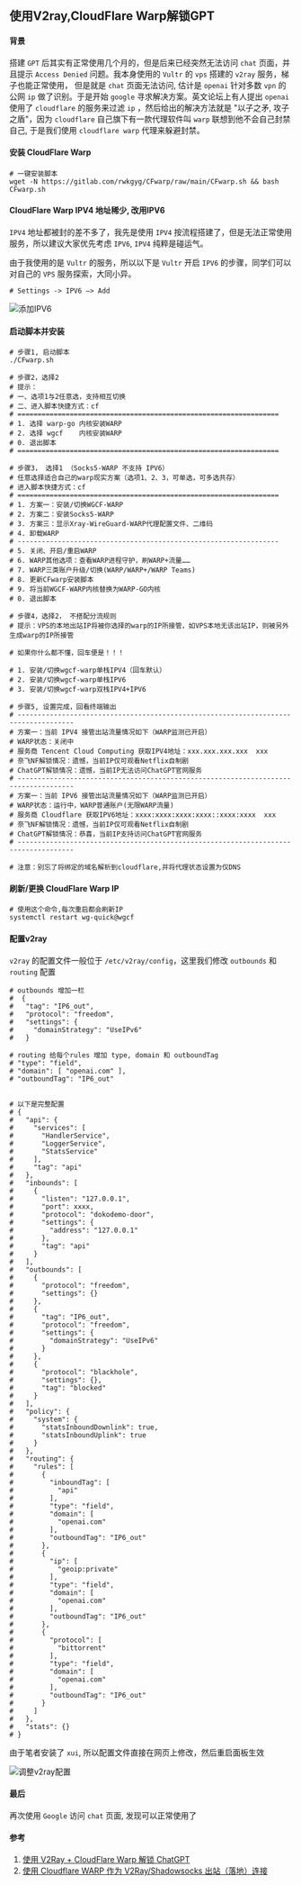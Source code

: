 ## 使用V2ray,CloudFlare Warp解锁GPT

#### 背景
搭建 `GPT` 后其实有正常使用几个月的，但是后来已经突然无法访问 `chat` 页面，并且提示 `Access Denied` 问题。我本身使用的 `Vultr` 的 `vps` 搭建的 `v2ray` 服务，梯子也能正常使用， 但是就是 `chat` 页面无法访问, 估计是 `openai` 针对多数 `vpn` 的公网 `ip` 做了识别。于是开始 `google` 寻求解决方案。英文论坛上有人提出 `openai` 使用了 `cloudflare` 的服务来过滤 `ip` ，然后给出的解决方法就是 "以子之矛, 攻子之盾"，因为 `cloudflare` 自己旗下有一款代理软件叫 `warp` 联想到他不会自己封禁自己, 于是我们使用 `cloudflare warp` 代理来躲避封禁。

#### 安装 CloudFlare Warp
```SHELL
# 一键安装脚本
wget -N https://gitlab.com/rwkgyg/CFwarp/raw/main/CFwarp.sh && bash CFwarp.sh
```

#### CloudFlare Warp IPV4 地址稀少, 改用IPV6
`IPV4` 地址都被封的差不多了，我先是使用 `IPV4` 按流程搭建了，但是无法正常使用服务，所以建议大家优先考虑 `IPV6`, `IPV4` 纯粹是碰运气。

由于我使用的是 `Vultr` 的服务，所以以下是 `Vultr` 开启 `IPV6` 的步骤，同学们可以对自己的 `VPS` 服务探索，大同小异。

```SHELL
# Settings -> IPV6 —> Add
```
![添加IPV6](/images/linux/%E4%BD%BF%E7%94%A8V2ray%2CCloudFlare-Warp%E8%A7%A3%E9%94%81GPT/vultr_step_1.png)

#### 启动脚本并安装
```SHELL
# 步骤1, 启动脚本
./CFwarp.sh

# 步骤2，选择2
# 提示：
# 一、选项1与2任意选，支持相互切换
# 二、进入脚本快捷方式：cf
# =================================================================
# 1. 选择 warp-go 内核安装WARP
# 2. 选择 wgcf    内核安装WARP
# 0. 退出脚本
# =================================================================

# 步骤3， 选择1 （Socks5-WARP 不支持 IPV6）
# 任意选择适合自己的warp现实方案（选项1、2、3，可单选，可多选共存）
# 进入脚本快捷方式：cf
# =================================================================
# 1. 方案一：安装/切换WGCF-WARP
# 2. 方案二：安装Socks5-WARP
# 3. 方案三：显示Xray-WireGuard-WARP代理配置文件、二维码
# 4. 卸载WARP
# -----------------------------------------------------------------
# 5. 关闭、开启/重启WARP
# 6. WARP其他选项：查看WARP进程守护，刷WARP+流量……
# 7. WARP三类账户升级/切换(WARP/WARP+/WARP Teams)
# 8. 更新CFwarp安装脚本
# 9. 将当前WGCF-WARP内核替换为WARP-GO内核
# 0. 退出脚本

# 步骤4，选择2， 不搭配分流规则
# 提示：VPS的本地出站IP将被你选择的warp的IP所接管，如VPS本地无该出站IP，则被另外生成warp的IP所接管

# 如果你什么都不懂，回车便是！！！

# 1. 安装/切换wgcf-warp单栈IPV4（回车默认）
# 2. 安装/切换wgcf-warp单栈IPV6
# 3. 安装/切换wgcf-warp双栈IPV4+IPV6

# 步骤5, 设置完成，回看终端输出
# ------------------------------------------------------------------------------------
# 方案一：当前 IPV4 接管出站流量情况如下（WARP监测已开启）
# WARP状态：关闭中
# 服务商 Tencent Cloud Computing 获取IPV4地址：xxx.xxx.xxx.xxx  xxx
# 奈飞NF解锁情况：遗憾，当前IP仅可观看Netflix自制剧
# ChatGPT解锁情况：遗憾，当前IP无法访问ChatGPT官网服务
# ------------------------------------------------------------------------------------
# 方案一：当前 IPV6 接管出站流量情况如下（WARP监测已开启）
# WARP状态：运行中，WARP普通账户(无限WARP流量)
# 服务商 Cloudflare 获取IPV6地址：xxxx:xxxx:xxxx:xxxx::xxxx:xxxx  xxx
# 奈飞NF解锁情况：遗憾，当前IP仅可观看Netflix自制剧
# ChatGPT解锁情况：恭喜，当前IP支持访问ChatGPT官网服务
# ------------------------------------------------------------------------------------

# 注意：别忘了将绑定的域名解析到cloudflare,并将代理状态设置为仅DNS
```

#### 刷新/更换 CloudFlare Warp IP
```SHELL
# 使用这个命令,每次重启都会刷新IP
systemctl restart wg-quick@wgcf
```

#### 配置v2ray
`v2ray` 的配置文件一般位于 `/etc/v2ray/config`，这里我们修改 `outbounds` 和 `routing` 配置
```SHELL
# outbounds 增加一栏
#  {
#   "tag": "IP6_out",
#   "protocol": "freedom",
#   "settings": {
#     "domainStrategy": "UseIPv6"
#   }

# routing 给每个rules 增加 type, domain 和 outboundTag
# "type": "field",
# "domain": [ "openai.com" ],
# "outboundTag": "IP6_out"


# 以下是完整配置
# {
#   "api": {
#     "services": [
#       "HandlerService",
#       "LoggerService",
#       "StatsService"
#     ],
#     "tag": "api"
#   },
#   "inbounds": [
#     {
#       "listen": "127.0.0.1",
#       "port": xxxx,
#       "protocol": "dokodemo-door",
#       "settings": {
#         "address": "127.0.0.1"
#       },
#       "tag": "api"
#     }
#   ],
#   "outbounds": [
#     {
#       "protocol": "freedom",
#       "settings": {}
#     },
#     {
#       "tag": "IP6_out",
#       "protocol": "freedom",
#       "settings": {
#         "domainStrategy": "UseIPv6"
#       }
#     },
#     {
#       "protocol": "blackhole",
#       "settings": {},
#       "tag": "blocked"
#     }
#   ],
#   "policy": {
#     "system": {
#       "statsInboundDownlink": true,
#       "statsInboundUplink": true
#     }
#   },
#   "routing": {
#     "rules": [
#       {
#         "inboundTag": [
#           "api"
#         ],
#         "type": "field",
#         "domain": [
#           "openai.com"
#         ],
#         "outboundTag": "IP6_out"
#       },
#       {
#         "ip": [
#           "geoip:private"
#         ],
#         "type": "field",
#         "domain": [
#           "openai.com"
#         ],
#         "outboundTag": "IP6_out"
#       },
#       {
#         "protocol": [
#           "bittorrent"
#         ],
#         "type": "field",
#         "domain": [
#           "openai.com"
#         ],
#         "outboundTag": "IP6_out"
#       }
#     ]
#   },
#   "stats": {}
# }
```
由于笔者安装了 `xui`, 所以配置文件直接在网页上修改，然后重启面板生效

![调整v2ray配置](/images/linux/%E4%BD%BF%E7%94%A8V2ray%2CCloudFlare-Warp%E8%A7%A3%E9%94%81GPT/xui_step1.png)

#### 最后
再次使用 `Google` 访问 `chat` 页面, 发现可以正常使用了

#### 参考
1. [使用 V2Ray + CloudFlare Warp 解锁 ChatGPT](https://powerfulyang.com/post/136 '使用 V2Ray + CloudFlare Warp 解锁 ChatGPT')
1. [使用 Cloudflare WARP 作为 V2Ray/Shadowsocks 出站（落地）连接](https://iecho.cc/2023/03/27/apply-cloudflare-warp-for-v2ray-shadowsocks-outbound-connections/ '使用 Cloudflare WARP 作为 V2Ray/Shadowsocks 出站（落地）连接')